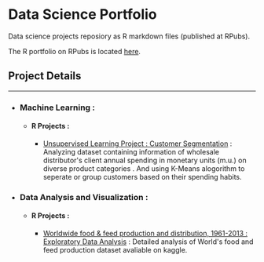 # Data Science Portfolio
Data science projects reposiory as R markdown files (published at RPubs).

The R portfolio on RPubs is located [here](http://rpubs.com/mayu2019).


## Project Details
-----------------------------------------------------------------------------------------------------------------------------------   
- ### Machine Learning :

  - #### R Projects :
  
      - [Unsupervised Learning Project : Customer Segmentation](http://rpubs.com/mayu2019/K-Means) : Analyzing dataset containing     information of wholesale distributor's client annual spending in monetary units (m.u.) on diverse product categories . And using K-Means alogorithm to seperate or group customers based on their spending habits.
  
 - ### Data Analysis and Visualization :
 
     - #### R Projects :
     
       - [Worldwide food & feed production and distribution, 1961-2013 : Exploratory Data Analysis](http://rpubs.com/mayu2019/FAO) : Detailed analysis of World's food and feed production dataset avaliable on kaggle.
